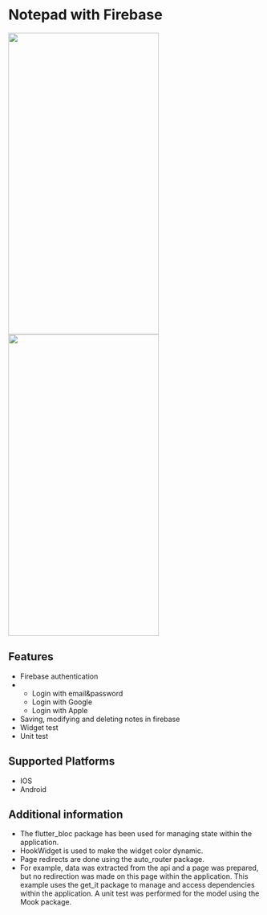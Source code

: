 # Notepad with Firebase

<img src="https://github.com/melihoznalbant/Notepad-with-Firebase/assets/113714236/a57d2c91-1486-47f1-9399-375b50fb0dfe" width="300" height="600">
<img src="https://github.com/melihoznalbant/Notepad-with-Firebase/assets/113714236/8c4ddf3b-83f2-41e2-b945-e450c6338058" width="300" height="600">


## Features
- Firebase authentication
- - Login with email&password
  - Login with Google
  - Login with Apple
- Saving, modifying and deleting notes in firebase
- Widget test
- Unit test

## Supported Platforms
- IOS
- Android

## Additional information

- The flutter_bloc package has been used for managing state within the application.
- HookWidget is used to make the widget color dynamic.
- Page redirects are done using the auto_router package.
- For example, data was extracted from the api and a page was prepared, but no redirection was made on this page within the application. This example uses the get_it package to manage and access dependencies within the application. A unit test was performed for the model using the Mook package.




